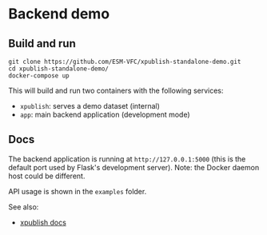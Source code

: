 # Backend demo

## Build and run

```shell
git clone https://github.com/ESM-VFC/xpublish-standalone-demo.git
cd xpublish-standalone-demo/
docker-compose up
```

This will build and run two containers with the following services:

- `xpublish`: serves a demo dataset (internal)
- `app`: main backend application (development mode)

## Docs

The backend application is running at `http://127.0.0.1:5000` (this is the
default port used by Flask's development server). Note: the Docker daemon host
could be different.

API usage is shown in the `examples` folder.

See also:

- [xpublish docs](https://xpublish.readthedocs.io/)
